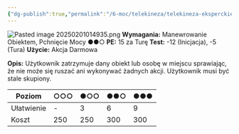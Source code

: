 ```yaml
---
{"dg-publish":true,"permalink":"/6-moc/telekineza/telekineza-eksperckie/zatrzymanie-osoby/","dgPassFrontmatter":true}
---
```


![Pasted image 20250201014935.png](/img/user/6%20Obrazy/Pasted%20image%2020250201014935.png)
**Wymagania:** Manewrowanie Obiektem, Pchnięcie Mocy ●●○
**PE:** 15 za Turę
**Test:** -12 (Inicjacja), -5 (Tura)
**Użycie:** Akcja Darmowa

**Opis:** Użytkownik zatrzymuje dany obiekt lub osobę w miejscu sprawiając, że nie może się ruszać ani wykonywać żadnych akcji. Użytkownik musi być stale skupiony.

| Poziom     | ○○○ | ●○○ | ●●○ | ●●● |
| ---------- | --- | --- | --- | --- |
| Ułatwienie | -   | 3   | 6   | 9   |
| Koszt      | 250 | 250 | 300 | 300 |